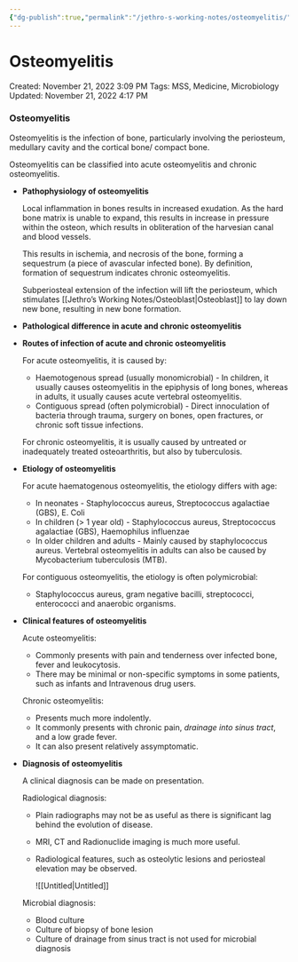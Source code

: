 ```yaml
---
{"dg-publish":true,"permalink":"/jethro-s-working-notes/osteomyelitis/","dgPassFrontmatter":true}
---
```



# Osteomyelitis

Created: November 21, 2022 3:09 PM
Tags: MSS, Medicine, Microbiology
Updated: November 21, 2022 4:17 PM

### Osteomyelitis

Osteomyelitis is the infection of bone, particularly involving the periosteum, medullary cavity and the cortical bone/ compact bone.

Osteomyelitis can be classified into acute osteomyelitis and chronic osteomyelitis.

- ******Pathophysiology of osteomyelitis******
    
    Local inflammation in bones results in increased exudation. As the hard bone matrix is unable to expand, this results in increase in pressure within the osteon, which results in obliteration of the harvesian canal and blood vessels.
    
    This results in ischemia, and necrosis of the bone, forming a sequestrum (a piece of avascular infected bone). By definition, formation of sequestrum indicates chronic osteomyelitis.
    
    Subperiosteal extension of the infection will lift the periosteum, which stimulates [[Jethro’s Working Notes/Osteoblast\|Osteoblast]] to lay down new bone, resulting in new bone formation.
    
- ********************************************************Pathological difference in acute and chronic osteomyelitis********************************************************
- ************************************************************************************************************Routes of infection of acute and chronic osteomyelitis************************************************************************************************************
    
    For acute osteomyelitis, it is caused by:
    
    - Haemotogenous spread (usually monomicrobial) - In children, it usually causes osteomyelitis in the epiphysis of long bones, whereas in adults, it usually causes acute vertebral osteomyelitis.
    - Contiguous spread (often polymicrobial) - Direct innoculation of bacteria through trauma, surgery on bones, open fractures, or chronic soft tissue infections.
    
    For chronic osteomyelitis, it is usually caused by untreated or inadequately treated osteoarthritis, but also by tuberculosis.
    
- ****************************Etiology of osteomyelitis****************************
    
    For acute haematogenous osteomyelitis, the etiology differs with age:
    
    - In neonates - Staphylococcus aureus, Streptococcus agalactiae (GBS), E. Coli
    - In children (> 1 year old) - Staphylococcus aureus, Streptococcus agalactiae (GBS), Haemophilus influenzae
    - In older children and adults - Mainly caused by staphylococcus aureus. Vertebral osteomyelitis in adults can also be caused by Mycobacterium tuberculosis (MTB).
    
    For contiguous osteomyelitis, the etiology is often polymicrobial:
    
    - Staphylococcus aureus, gram negative bacilli, streptococci, enterococci and anaerobic organisms.
- ********************************************************************Clinical features of osteomyelitis********************************************************************
    
    Acute osteomyelitis:
    
    - Commonly presents with pain and tenderness over infected bone, fever and leukocytosis.
    - There may be minimal or non-specific symptoms in some patients, such as infants and Intravenous drug users.
    
    Chronic osteomyelitis:
    
    - Presents much more indolently.
    - It commonly presents with chronic pain, *drainage into sinus tract*, and a low grade fever.
    - It can also present relatively assymptomatic.
- ****************************************************Diagnosis of osteomyelitis****************************************************
    
    A clinical diagnosis can be made on presentation.
    
    Radiological diagnosis:
    
    - Plain radiographs may not be as useful as there is significant lag behind the evolution of disease.
    - MRI, CT and Radionuclide imaging is much more useful.
    - Radiological features, such as osteolytic lesions and periosteal elevation may be observed.
        
        ![[Untitled\|Untitled]]
        
    
    Microbial diagnosis:
    
    - Blood culture
    - Culture of biopsy of bone lesion
    - Culture of drainage from sinus tract is not used for microbial diagnosis